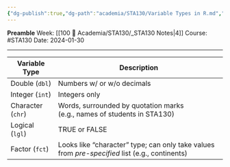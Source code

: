 ```yaml
---
{"dg-publish":true,"dg-path":"academia/STA130/Variable Types in R.md","permalink":"/academia/sta-130/variable-types-in-r/","created":"2024-01-30T16:14:31.416-05:00","updated":"2024-01-30T16:16:31.201-05:00"}
---
```


**Preamble**
Week: [[100 📒 Academia/STA130/_STA130 Notes\|4]]
Course: #STA130
Date: 2024-01-30

---

| Variable Type | Description |
| ---- | ---- |
| Double (`dbl`) | Numbers w/ or w/o decimals |
| Integer (`int`) | Integers only |
| Character (`chr`) | Words, surrounded by quotation marks<br>(e.g., names of students in STA130) |
| Logical (`lgl`) | TRUE or FALSE |
| Factor (`fct`) | Looks like “character” type; can only take values from *pre-specified* list (e.g., continents) |
